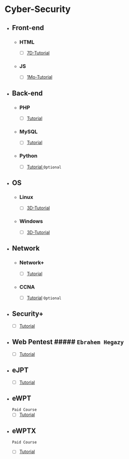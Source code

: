 # Cyber-Security
* ## Front-end
  - ### HTML
    - [ ] [7D-Tutorial](https://youtube.com/playlist?list=PLDoPjvoNmBAw_t_XWUFbBX-c9MafPk9ji&si=sfxD0IXLEHsniFw6)
  - ### JS
    - [ ] [1Mo-Tutorial](https://youtube.com/playlist?list=PLDoPjvoNmBAx3kiplQR_oeDqLDBUDYwVv&si=Gfbhn2k2bbG-cedb)
* ## Back-end
  - ### PHP
    - [ ] [Tutorial](https://youtube.com/playlist?list=PLDoPjvoNmBAy41u35AqJUrI-H83DObUDq&si=aYMB7c1OmaEHtIe8)
  - ### MySQL
    - [ ] [Tutorial](https://youtube.com/playlist?list=PLDoPjvoNmBAz6DT8SzQ1CODJTH-NIA7R9&si=uZgBQ8y-E0ukBEba)
  - ### Python
    - [ ] [Tutorial ](https://youtube.com/playlist?list=PLDoPjvoNmBAyE_gei5d18qkfIe-Z8mocs&si=7rPVLgbVwwY20HIJ) `Optional`
* ## OS
  - ### Linux
    - [ ] [3D-Tutorial](https://youtube.com/playlist?list=PLtr9ezc61PUbA2l3MiE4YbrgITJN84N-C&si=N8GXiGtwaSB2S5jS)
  - ### Windows
    - [ ] [3D-Tutorial](https://youtube.com/playlist?list=PLtr9ezc61PUbA2l3MiE4YbrgITJN84N-C&si=N8GXiGtwaSB2S5jS)
* ## Network
  - ### Network+
    - [ ] [Tutorial](https://youtube.com/playlist?list=PLH-n8YK76vIiuIZoWvHL7AvtrDV7hR3He&si=uaSqz0zKb5p6yvXa)
  - ### CCNA
    - [ ] [Tutorial](https://google.com) `Optional`
* ## Security+
  - [ ] [Tutorial](https://youtube.com/playlist?list=PLky4bd7_03m8o1NB0j96OsxZs0KcKlgMO&si=qMOXyNgflNo0pm-y)
* ## Web Pentest ##### `Ebrahem Hegazy`
  - [ ] [Tutorial](https://youtube.com/playlist?list=PLv7cogHXoVhXvHPzIl1dWtBiYUAL8baHj&si=_LlXK8cEJ6PonDHr)
* ## eJPT
  - [ ] [Tutorial](link.com)
* ## eWPT
  ``` Paid Course ```
  - [ ] [Tutorial]()
* ## eWPTX
  ``` Paid Course ```
  - [ ] [Tutorial]()

  
